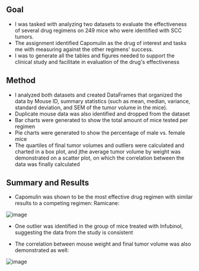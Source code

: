## Goal
- I was tasked with analyzing two datasets to evaluate the effectiveness of several drug regimens on 249 mice who were identified with SCC tumors.  
- The assignment identified Capomulin as the drug of interest and tasks me with measuring against the other regimens' success.  
- I was to generate all the tables and figures needed to support the clinical study and facilitate in evaluation of the drug's effectiveness

## Method
- I analyzed both datasets and created DataFrames that organized the data by Mouse ID, summary statistics (such as mean, median, variance, standard deviation, and SEM of the tumor volume in the mice).  
- Duplicate mouse data was also identified and dropped from the dataset
- Bar charts were generated to show the total amount of mice tested per regimen
- Pie charts were generated to show the percentage of male vs. female mice
- The quartiles of final tumor volumes and outliers were calculated and charted in a box plot, and jthe average tumor volume by weight was demonstrated on a scatter plot, on which the correlation between the data was finally calculated

## Summary and Results
- Capomulin was shown to be the most effective drug regimen with similar results to a competing regimen: Ramicane: 

![image](https://user-images.githubusercontent.com/120341249/216242995-af3c1d73-8315-47df-a95e-8382a29bf524.png)

- One outlier was identified in the group of mice treated with Infubinol, suggesting the data from the study is consistent

- The correlation between mouse weight and final tumor volume was also demonstrated as well: 

![image](https://user-images.githubusercontent.com/120341249/216243173-f02f36c7-88d2-4d22-9992-255981bcacd4.png)


